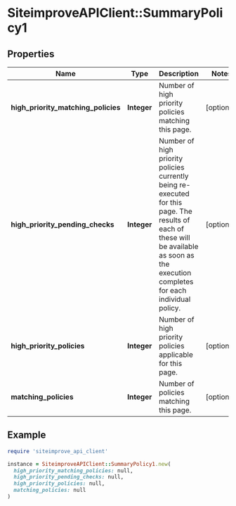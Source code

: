 # SiteimproveAPIClient::SummaryPolicy1

## Properties

| Name | Type | Description | Notes |
| ---- | ---- | ----------- | ----- |
| **high_priority_matching_policies** | **Integer** | Number of high priority policies matching this page. | [optional] |
| **high_priority_pending_checks** | **Integer** | Number of high priority policies currently being re-executed for this page. The results of each of these will be available as soon as the execution completes for each individual policy. | [optional] |
| **high_priority_policies** | **Integer** | Number of high priority policies applicable for this page. | [optional] |
| **matching_policies** | **Integer** | Number of policies matching this page. | [optional] |

## Example

```ruby
require 'siteimprove_api_client'

instance = SiteimproveAPIClient::SummaryPolicy1.new(
  high_priority_matching_policies: null,
  high_priority_pending_checks: null,
  high_priority_policies: null,
  matching_policies: null
)
```

